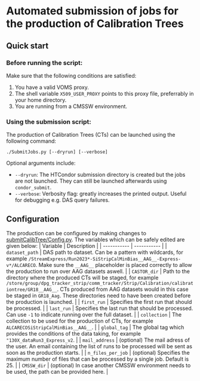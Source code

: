 # Automated submission of jobs for the production of Calibration Trees

## Quick start
### Before running the script:
Make sure that the following conditions are satisfied:
1. You have a valid VOMS proxy.
2. The shell variable `X509_USER_PROXY` points to this proxy file, preferrably in your home directory.
3. You are running from a CMSSW environment.

### Using the submission script:
The production of Calibration Trees (CTs) can be launched using the following command:
```
./SubmitJobs.py [--dryrun] [--verbose]
```
Optional arguments include:
- `--dryrun`: The HTCondor submission directory is created but the jobs are not launched. They can still be launched afterwards using `condor_submit`.
- `--verbose`: Verbosity flag: greatly increases the printed output. Useful for debugging e.g. DAS query failures.

## Configuration
The production can be configured by making changes to [submitCalibTree/Config.py](./submitCalibTree/Config.py). The variables which can be safely edited are given below:
| Variable      | Description |
| -----------		 | ----------- |
| `dataset_path`	 | DAS path to dataset. Can be a pattern with wildcards, for example `/StreamExpress/Run2023*-SiStripCalMinBias__AAG__-Express-v*/ALCARECO`. Make sure the `__AAG__` placeholder is placed correctly to allow the production to run over AAG datasets aswell. |
| `CASTOR_dir`		 | Path to the directory where the produced CTs will be staged, for example `/store/group/dpg_tracker_strip/comm_tracker/Strip/Calibration/calibrationtree/GR18__AAG__`. CTs produced from AAG datasets would in this case be staged in `GR18_Aag`. These directories need to have been created before the production is launched. |
| `first_run`		 | Specifies the first run that should be processed. |
| `last_run`		 | Specifies the last run that should be processed. Can use `-1` to indicate running over the full dataset. |
| `collection`		 | The collection to be used for the production of CTs, for example `ALCARECOSiStripCalMinBias__AAG__`. |
| `global_tag`		 | The global tag which provides the conditions of the data taking, for example `"130X_dataRun3_Express_v2`. |
| `mail_address`	 | (optional) The mail adress of the user. An email containing the list of runs to be processed will be sent as soon as the production starts. |
| `n_files_per_job`	 | (optional) Specifies the maximum number of files that can be processed by a single job. Default is 25. |
| `CMSSW_dir`		 | (optional) In case another CMSSW environment needs to be used, the path can be provided here. |
